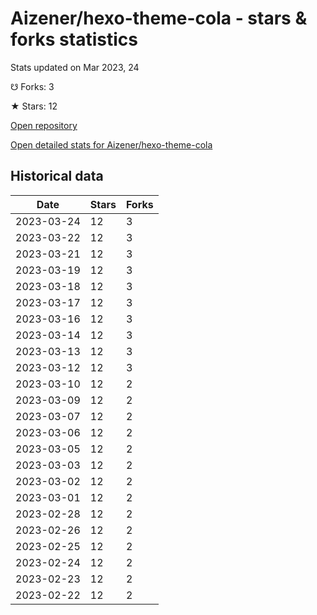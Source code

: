 # Aizener/hexo-theme-cola - stars & forks statistics

Stats updated on Mar 2023, 24

☋ Forks: 3

★ Stars: 12

[Open repository](https://github.com/Aizener/hexo-theme-cola)

[Open detailed stats for Aizener/hexo-theme-cola](https://reviewgithub.com/rep/Aizener/hexo-theme-cola)

## Historical data
| Date | Stars | Forks |
|------|-------|-------|
| 2023-03-24 | 12 | 3 | 
| 2023-03-22 | 12 | 3 | 
| 2023-03-21 | 12 | 3 | 
| 2023-03-19 | 12 | 3 | 
| 2023-03-18 | 12 | 3 | 
| 2023-03-17 | 12 | 3 | 
| 2023-03-16 | 12 | 3 | 
| 2023-03-14 | 12 | 3 | 
| 2023-03-13 | 12 | 3 | 
| 2023-03-12 | 12 | 3 | 
| 2023-03-10 | 12 | 2 | 
| 2023-03-09 | 12 | 2 | 
| 2023-03-07 | 12 | 2 | 
| 2023-03-06 | 12 | 2 | 
| 2023-03-05 | 12 | 2 | 
| 2023-03-03 | 12 | 2 | 
| 2023-03-02 | 12 | 2 | 
| 2023-03-01 | 12 | 2 | 
| 2023-02-28 | 12 | 2 | 
| 2023-02-26 | 12 | 2 | 
| 2023-02-25 | 12 | 2 | 
| 2023-02-24 | 12 | 2 | 
| 2023-02-23 | 12 | 2 | 
| 2023-02-22 | 12 | 2 | 

